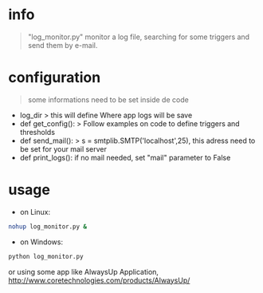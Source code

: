 # info

> "log_monitor.py" monitor a log file, searching for some triggers and send them by e-mail.


# configuration

> some informations need to be set inside de code

 - log_dir > this will define Where app logs will be save
 - def get_config(): > Follow examples on code to define triggers and thresholds
 - def send_mail(): > s = smtplib.SMTP('localhost',25), this adress need to be set for your mail server
 - def print_logs(): if no mail needed, set "mail" parameter to False


# usage

- on Linux:
```sh
nohup log_monitor.py &
```

- on Windows:
```sh
python log_monitor.py
```
or using some app like AlwaysUp Application, http://www.coretechnologies.com/products/AlwaysUp/




 



